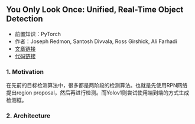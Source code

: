 <!--
 * @Author: LOTEAT
 * @Date: 2024-10-15 19:23:16
-->
## You Only Look Once: Unified, Real-Time Object Detection
- 前置知识：PyTorch
- 作者：Joseph Redmon, Santosh Divvala, Ross Girshick, Ali Farhadi
- [文章链接](https://arxiv.org/pdf/1506.02640)
- [代码链接](https://github.com/yjh0410/PyTorch_YOLOv1.git)

### 1. Motivation
在先前的目标检测算法中，很多都是两阶段的检测算法。也就是先使用RPN网络提出region proposal，然后再进行检测。而Yolov1则尝试使用端到端的方式生成检测框。

### 2. Architecture
